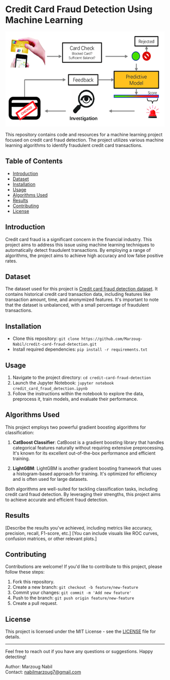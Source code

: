 # Credit Card Fraud Detection Using Machine Learning

<img src="images/The-framework-of-credit-card-fraud-detection.png" width="1000" height="300">


This repository contains code and resources for a machine learning project focused on credit card fraud detection. The project utilizes various machine learning algorithms to identify fraudulent credit card transactions.

## Table of Contents
- [Introduction](#introduction)
- [Dataset](#dataset)
- [Installation](#installation)
- [Usage](#usage)
- [Algorithms Used](#algorithms-used)
- [Results](#results)
- [Contributing](#contributing)
- [License](#license)

## Introduction
Credit card fraud is a significant concern in the financial industry. This project aims to address this issue using machine learning techniques to automatically detect fraudulent transactions. By employing a range of algorithms, the project aims to achieve high accuracy and low false positive rates.

## Dataset
The dataset used for this project is [Credit card fraud detection dataset](https://www.kaggle.com/datasets/mlg-ulb/creditcardfraud). It contains historical credit card transaction data, including features like transaction amount, time, and anonymized features. It's important to note that the dataset is unbalanced, with a small percentage of fraudulent transactions.

## Installation
- Clone this repository: `git clone https://github.com/Marzoug-Nabil/credit-card-fraud-detection.git`
- Install required dependencies: `pip install -r requirements.txt`

## Usage
1. Navigate to the project directory: `cd credit-card-fraud-detection`
2. Launch the Jupyter Notebook: `jupyter notebook credit_card_fraud_detection.ipynb`
3. Follow the instructions within the notebook to explore the data, preprocess it, train models, and evaluate their performance.

## Algorithms Used
This project employs two powerful gradient boosting algorithms for classification:

1. **CatBoost Classifier**: CatBoost is a gradient boosting library that handles categorical features naturally without requiring extensive preprocessing. It's known for its excellent out-of-the-box performance and efficient training.

2. **LightGBM**: LightGBM is another gradient boosting framework that uses a histogram-based approach for training. It's optimized for efficiency and is often used for large datasets.

Both algorithms are well-suited for tackling classification tasks, including credit card fraud detection. By leveraging their strengths, this project aims to achieve accurate and efficient fraud detection.


## Results
[Describe the results you've achieved, including metrics like accuracy, precision, recall, F1-score, etc.]
[You can include visuals like ROC curves, confusion matrices, or other relevant plots.]

## Contributing
Contributions are welcome! If you'd like to contribute to this project, please follow these steps:
1. Fork this repository.
2. Create a new branch: `git checkout -b feature/new-feature`
3. Commit your changes: `git commit -m 'Add new feature'`
4. Push to the branch: `git push origin feature/new-feature`
5. Create a pull request.

## License
This project is licensed under the MIT License - see the [LICENSE](LICENSE) file for details.

---

Feel free to reach out if you have any questions or suggestions. Happy detecting!

Author: Marzoug Nabil<br>Contact: nabilmarzoug7@gmail.com
